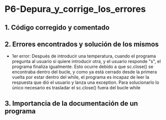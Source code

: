 # P6-Depura_y_corrige_los_errores
## 1. Código corregido y comentado

## 2. Errores encontrados y solución de los mismos
- 1er error: Después de introducir una temperatura, cuando el programa pregunta al usuario si quiere introducir otra, y el usuario responde "s", el programa finaliza igualmente. Esto ocurre debido a que sc.close() se encontraba dentro del bucle, y como ya está cerrado desde la primera vuelta por estar dentro del while, el programa es incapaz de leer la respuesta que dió el usuario y lanza una exception. Para solucionarlo lo único necesario es trasladar el sc.close() fuera del bucle while
## 3. Importancia de la documentación de un programa
